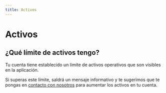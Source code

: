 ```yaml
---
title: Activos
---
```

# Activos

## ¿Qué límite de activos tengo?

Tu cuenta tiene establecido un límite de activos operativos que son visibles en la aplicación. 

Si superas este límite, saldrá un mensaje informativo y te sugerimos que te pongas en [contacto con nosotros](mailto:support@residelia.com) para aumentar los activos en tu cuenta.